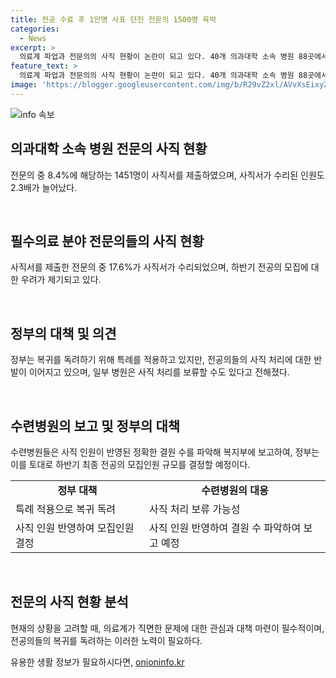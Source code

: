 ```yaml
---
title: 전공 수료 후 1만명 사표 던진 전문의 1500명 육박
categories:
  - News
excerpt: >
  의료계 파업과 전문의의 사직 현황이 논란이 되고 있다. 40개 의과대학 소속 병원 88곳에서 1451명의 전문의가 사직서를 제출한 것으로 파악되었다. 필수의료 분야인 내과, 외과, 산부인과, 소아청소년과, 응급의학과 등에서의 사직 비율과 사직 사유에 대한 복지부의 미흡한 파악이 지적되고 있다. 전체 전문의 중 8.1%만이 출근하고 있어 대규모 사직이 우려되며, 정부는 복귀를 독려하고 있다. 일부 병원은 사직 처리를 보류할 수 있는 입장이고, 수련병원은 사직 인원을 보고하여 모집인원을 결정할 예정이다.
feature_text: >
  의료계 파업과 전문의의 사직 현황이 논란이 되고 있다. 40개 의과대학 소속 병원 88곳에서 1451명의 전문의가 사직서를 제출한 것으로 파악되었다. 필수의료 분야인 내과, 외과, 산부인과, 소아청소년과, 응급의학과 등에서의 사직 비율과 사직 사유에 대한 복지부의 미흡한 파악이 지적되고 있다. 전체 전문의 중 8.1%만이 출근하고 있어 대규모 사직이 우려되며, 정부는 복귀를 독려하고 있다. 일부 병원은 사직 처리를 보류할 수 있는 입장이고, 수련병원은 사직 인원을 보고하여 모집인원을 결정할 예정이다.
image: 'https://blogger.googleusercontent.com/img/b/R29vZ2xl/AVvXsEixyZcFfHzMRdzZMjFBmAUKJYCLCGyLL1o632UiGVXcaFdKo_bkvkuCioo0uUKlGfBVcT3P84aROyZIXSBEx3Aw5nCQ3pTgDom1WDC4m8eifvWiAmWEEVb4x6G_l8C0QH225ldMjyaFvpxGEBGNO37VmDTDMHGhJPq73UglMfDca1-0aw/s1600/blogspot.png'
---
```


<p><img src="https://blogger.googleusercontent.com/img/b/R29vZ2xl/AVvXsEixyZcFfHzMRdzZMjFBmAUKJYCLCGyLL1o632UiGVXcaFdKo_bkvkuCioo0uUKlGfBVcT3P84aROyZIXSBEx3Aw5nCQ3pTgDom1WDC4m8eifvWiAmWEEVb4x6G_l8C0QH225ldMjyaFvpxGEBGNO37VmDTDMHGhJPq73UglMfDca1-0aw/s1600/blogspot.png" alt="info 속보" /></p>

<h2 data-ke-size="size26">의과대학 소속 병원 전문의 사직 현황</h2>

<p>전문의 중 8.4%에 해당하는 1451명이 사직서를 제출하였으며, 사직서가 수리된 인원도 2.3배가 늘어났다.</p>

<p data-ke-size="size16">&nbsp;</p>

<h2 data-ke-size="size26">필수의료 분야 전문의들의 사직 현황</h2>

<p>사직서를 제출한 전문의 중 17.6%가 사직서가 수리되었으며, 하반기 전공의 모집에 대한 우려가 제기되고 있다.</p>

<p data-ke-size="size16">&nbsp;</p>

<h2 data-ke-size="size26">정부의 대책 및 의견</h2>

<p>정부는 복귀를 독려하기 위해 특례를 적용하고 있지만, 전공의들의 사직 처리에 대한 반발이 이어지고 있으며, 일부 병원은 사직 처리를 보류할 수도 있다고 전해졌다.</p>

<p data-ke-size="size16">&nbsp;</p>

<h2 data-ke-size="size26">수련병원의 보고 및 정부의 대책</h2>

<p>수련병원들은 사직 인원이 반영된 정확한 결원 수를 파악해 복지부에 보고하여, 정부는 이를 토대로 하반기 최종 전공의 모집인원 규모를 결정할 예정이다.</p>

<table>
    <tr>
        <td style="text-align: center; height: 17px;"><b>정부 대책</b></td>
        <td style="text-align: center; height: 17px;"><b>수련병원의 대응</b></td>
    </tr>
    <tr>
        <td>특례 적용으로 복귀 독려</td>
        <td>사직 처리 보류 가능성</td>
    </tr>
    <tr>
        <td>사직 인원 반영하여 모집인원 결정</td>
        <td>사직 인원 반영하여 결원 수 파악하여 보고 예정</td>
    </tr>
</table>

<p data-ke-size="size16">&nbsp;</p>

<h2 data-ke-size="size26">전문의 사직 현황 분석</h2>

<p>현재의 상황을 고려할 때, 의료계가 직면한 문제에 대한 관심과 대책 마련이 필수적이며, 전공의들의 복귀를 독려하는 이러한 노력이 필요하다.</p>
유용한 생활 정보가 필요하시다면, <a href="https://onioninfo.kr" rel="dofollow">onioninfo.kr</a>


